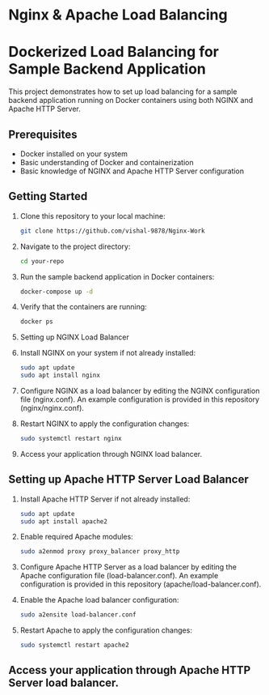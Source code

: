 # Nginx & Apache Load Balancing
# Dockerized Load Balancing for Sample Backend Application

This project demonstrates how to set up load balancing for a sample backend application running on Docker containers using both NGINX and Apache HTTP Server.

## Prerequisites

- Docker installed on your system
- Basic understanding of Docker and containerization
- Basic knowledge of NGINX and Apache HTTP Server configuration

## Getting Started

1. Clone this repository to your local machine:
   ```bash
   git clone https://github.com/vishal-9878/Nginx-Work


2. Navigate to the project directory:
   ```bash
   cd your-repo
   
3. Run the sample backend application in Docker containers:
   ```bash
   docker-compose up -d

4. Verify that the containers are running:
   ```bash
   docker ps

5. Setting up NGINX Load Balancer
6. Install NGINX on your system if not already installed:
   ```bash
   sudo apt update
   sudo apt install nginx

7. Configure NGINX as a load balancer by editing the NGINX configuration file (nginx.conf). An example configuration is provided in this repository (nginx/nginx.conf).

8. Restart NGINX to apply the configuration changes:
   ```bash
   sudo systemctl restart nginx
   
9. Access your application through NGINX load balancer.

## Setting up Apache HTTP Server Load Balancer
1. Install Apache HTTP Server if not already installed:
   ```bash
   sudo apt update
   sudo apt install apache2
2. Enable required Apache modules:
   ```bash
   sudo a2enmod proxy proxy_balancer proxy_http

3. Configure Apache HTTP Server as a load balancer by editing the Apache configuration file (load-balancer.conf). An example configuration is provided in this repository (apache/load-balancer.conf).

4. Enable the Apache load balancer configuration:
   ```bash
   sudo a2ensite load-balancer.conf
   
5. Restart Apache to apply the configuration changes:
   ```bash
   sudo systemctl restart apache2
   
## Access your application through Apache HTTP Server load balancer.
